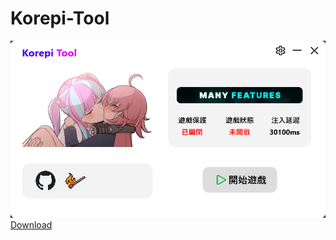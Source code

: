 # Korepi-Tool
 
![image](https://github.com/HardyHuangLie/Korepi-Tool/blob/main/Ex.png)  
[Download](https://github.com/HardyHuangLie/Korepi-Tool/releases/download/V2.0.3/Korepi.Tool.exe)
